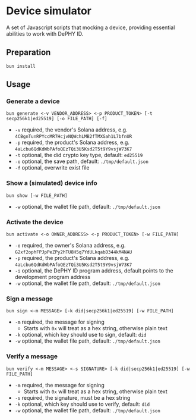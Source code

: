 Device simulator
====

A set of Javascript scripts that mocking a device, providing essential abilities to work with DePHY ID.

## Preparation

`bun install`

## Usage

### Generate a device

`bun generate <-v VENDOR_ADDRESS> <-p PRODUCT_TOKEN> [-t secp256k1|ed25519] [-o FILE_PATH] [-f]`
- `-v` required, the vendor's Solana address, e.g. `4CBgnTunRPYccMR7HcjvNQWchLMB2fTMXGah1L7bfnUR`
- `-p` required, the product's Solana address, e.g. `4aLcbu6QdKdWbPAfoQEzTQi3U5Ksd2T5t9Y9vsjW73K7`
- `-t` optional, the did crypto key type, default: `ed25519`
- `-o` optional, the save path, default: `./tmp/default.json`
- `-f` optional, overwrite exist file

### Show a (simulated) device info

`bun show [-w FILE_PATH]`
- `-w` optional, the wallet file path, default: `./tmp/default.json`

### Activate the device

`bun activate <-o OWNER_ADDRESS> <-p PRODUCT_TOKEN> [-w FILE_PATH]`
- `-o` required, the owner's Solana address, e.g. `G2xf2ophFPJpPeZPy2hTU8H5q7YdULkqabD344kM4NAU`
- `-p` required, the product's Solana address, e.g. `4aLcbu6QdKdWbPAfoQEzTQi3U5Ksd2T5t9Y9vsjW73K7`
- `-i` optional, the DePHY ID program address, default points to the development program address
- `-w` optional, the wallet file path, default: `./tmp/default.json`

### Sign a message

`bun sign <-m MESSAGE> [-k did|secp256k1|ed25519] [-w FILE_PATH]`
- `-m` required, the message for signing
  - Starts with `0x` will treat as a hex string, otherwise plain text
- `-k` optional, which key should use to sign, default: `did`
- `-w` optional, the wallet file path, default: `./tmp/default.json`

### Verify a message

`bun verify <-m MESSAGE> <-s SIGNATURE> [-k did|secp256k1|ed25519] [-w FILE_PATH]`
- `-m` required, the message for signing
    - Starts with `0x` will treat as a hex string, otherwise plain text
- `-s` required, the signature, must be a hex string
- `-k` optional, which key should use to verify, default: `did`
- `-w` optional, the wallet file path, default: `./tmp/default.json`
